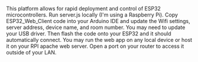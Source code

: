 This platform allows for rapid deployment and control of ESP32 microcontrollers. Run server.js locally (I'm using a Raspberry Pi). Copy ESP32_Web_Client code into your Arduino IDE and update the Wifi settings, server address, device name, and room number. You may need to update your USB driver. Then flash the code onto your ESP32 and it should automatically connect. You may run the web app on any local device or host it on your RPI apache web server. Open a port on your router to access it outside of your LAN.
